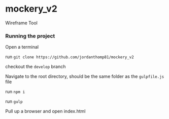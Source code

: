 # mockery_v2
Wireframe Tool


### Running the project
Open a terminal

run `git clone https://github.com/jordanthomp81/mockery_v2`

checkout the `develop` branch

Navigate to the root directory, should be the same folder as the `gulpfile.js` file

run `npm i`

run `gulp`

Pull up a browser and open index.html
